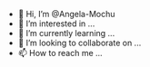 - 👋 Hi, I’m @Angela-Mochu
- 👀 I’m interested in ...
- 🌱 I’m currently learning ...
- 💞️ I’m looking to collaborate on ...
- 📫 How to reach me ...

<!---
Angela Mochu is a ✨ special ✨ repository because its `README.md` (this file) appears on your GitHub profile.
You can click the Preview link to take a look at your changes.
--->
